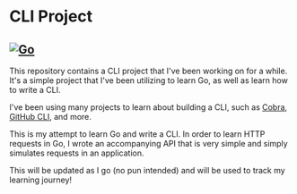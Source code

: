 # CLI Project

[![Go](https://github.com/tamirarnesty/cli/actions/workflows/go.yml/badge.svg)](https://github.com/tamirarnesty/cli/actions/workflows/go.yml)
---

This repository contains a CLI project that I've been working on for a while. It's a simple project that I've been utilizing to learn Go, as well as learn how to write a CLI.

I've been using many projects to learn about building a CLI, such as [Cobra], [GitHub CLI], and more.

This is my attempt to learn Go and write a CLI. In order to learn HTTP requests in Go, I wrote an accompanying API that is very simple and simply simulates requests in an application.

This will be updated as I go (no pun intended) and will be used to track my learning journey!

[Cobra]: https://github.com/spf13/cobra
[GitHub CLI]: https://github.com/cli/cli
